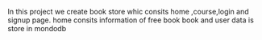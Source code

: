 In this project we create book store whic consits home ,course,login and signup page.
home consits information of free book
book and user data is store in mondodb

